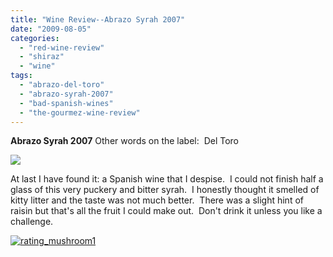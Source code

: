 ```yaml
---
title: "Wine Review--Abrazo Syrah 2007"
date: "2009-08-05"
categories:
  - "red-wine-review"
  - "shiraz"
  - "wine"
tags:
  - "abrazo-del-toro"
  - "abrazo-syrah-2007"
  - "bad-spanish-wines"
  - "the-gourmez-wine-review"
---
```


**Abrazo Syrah 2007** Other words on the label:  Del Toro

![](http://www.rebeccagomezfarrell.com/gourmez/photos/Abrazosyrah.jpg)

At last I have found it: a Spanish wine that I despise.  I could not finish half a glass of this very puckery and bitter syrah.  I honestly thought it smelled of kitty litter and the taste was not much better.  There was a slight hint of raisin but that's all the fruit I could make out.  Don't drink it unless you like a challenge.

[![rating_mushroom1](http://s3.amazonaws.com/thegourmez-wpmedia/2009/04/rating_mushroom1.gif)](http://www.rebeccagomezfarrell.com/2009/04/restaurant-review-dickeys-barbecue-pit-durham/rating_mushroom1/)
